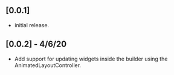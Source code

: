 ## [0.0.1] 

* initial release.

## [0.0.2] - 4/6/20

* Add support for updating widgets inside the builder using the AnimatedLayoutController.
